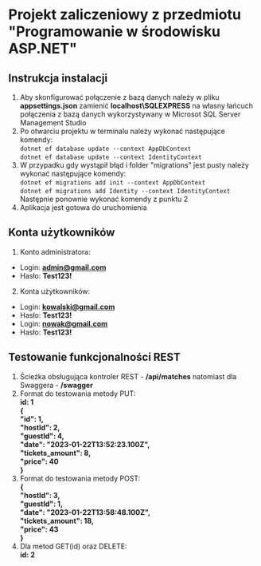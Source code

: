 # Projekt zaliczeniowy z przedmiotu "Programowanie w środowisku ASP.NET"
## Instrukcja instalacji
1. Aby skonfigurować połączenie z bazą danych należy w pliku **appsettings.json** zamienić **localhost\\SQLEXPRESS** na własny łańcuch połączenia z bazą danych wykorzystywany w Microsot SQL Server Management Studio
2. Po otwarciu projektu w terminalu należy wykonać następujące komendy:  
    `dotnet ef database update --context AppDbContext`    
    `dotnet ef database update --context IdentityContext`     
3. W przypadku gdy wystąpił błąd i folder "migrations" jest pusty należy wykonać następujące komendy:  
   `dotnet ef migrations add init --context AppDbContext`      
   `dotnet ef migrations add Identity --context IdentityContext`      
   Następnie ponownie wykonać komendy z punktu 2  
4. Aplikacja jest gotowa do uruchomienia  
## Konta użytkowników    
1. Konto administratora:  
 - Login: **admin@gmail.com**  
 - Hasło: **Test123!** 
2. Konta użytkowników:  
 - Login: **kowalski@gmail.com**  
 - Hasło: **Test123!**  
 - Login: **nowak@gmail.com**  
 - Hasło: **Test123!**  
## Testowanie funkcjonalności REST      
1. Ścieżka obsługująca kontroler REST - **/api/matches** natomiast dla Swaggera - **/swagger**   
2. Format do testowania metody PUT:  
  **id: 1**    
  **{**    
    **"id": 1,**    
    **"hostId": 2,**    
    **"guestId": 4,**    
    **"date": "2023-01-22T13:52:23.100Z",**    
    **"tickets_amount": 8,**    
    **"price": 40**    
  **}**    
3. Format do testowania metody POST:  
  **{**    
    **"hostId": 3,**    
    **"guestId": 1,**    
    **"date": "2023-01-22T13:58:48.100Z",**    
    **"tickets_amount": 18,**    
    **"price": 43**    
  **}**    
4. Dla metod GET(id) oraz DELETE:  
  **id: 2**    
